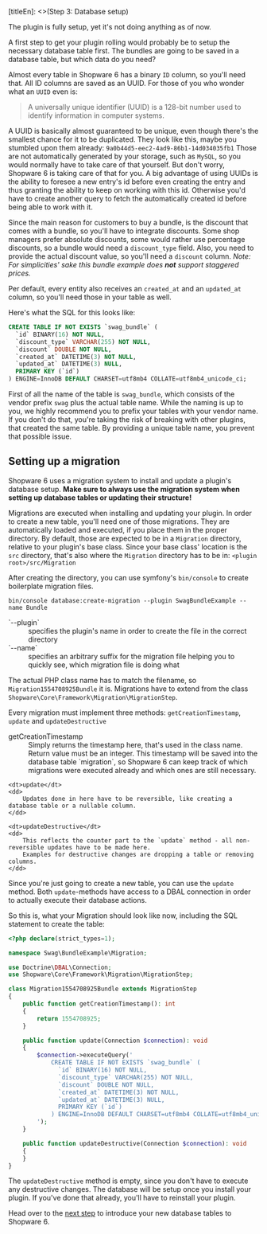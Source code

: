 [titleEn]: <>(Step 3: Database setup)

The plugin is fully setup, yet it's not doing anything as of now.

A first step to get your plugin rolling would probably be to setup the necessary database table first.
The bundles are going to be saved in a database table, but which data do you need?

Almost every table in Shopware 6 has a binary `ID` column, so you'll need that.
All ID columns are saved as an UUID. For those of you who wonder what an `UUID` even is:
> A universally unique identifier (UUID) is a 128-bit number used to identify information in computer systems.

A UUID is basically almost guaranteed to be unique, even though there's the smallest chance for it to be duplicated.
They look like this, maybe you stumbled upon them already: `9a0b44d5-eec2-4ad9-86b1-14d034035fb1`
Those are not automatically generated by your storage, such as `MySQL`, so you would normally
have to take care of that yourself. But don't worry, Shopware 6 is taking care of that
for you. A big advantage of using UUIDs is the ability to foresee a new entry's id before even creating the entry
and thus granting the ability to keep on working with this id. Otherwise you'd have to create
another query to fetch the automatically created id before being able to work with it.

Since the main reason for customers to buy a bundle, is the discount that comes with a bundle, so you'll have to integrate discounts.
Some shop managers prefer absolute discounts, some would rather use percentage discounts, so a bundle would need a `discount_type` field. 
Also, you need to provide the actual discount value, so you'll need a `discount` column.
*Note: For simplicities' sake this bundle example does **not** support staggered prices.*

Per default, every entity also receives an `created_at` and an `updated_at` column, so you'll need those in your table as well.

Here's what the SQL for this looks like:
```sql
CREATE TABLE IF NOT EXISTS `swag_bundle` (
  `id` BINARY(16) NOT NULL,
  `discount_type` VARCHAR(255) NOT NULL,
  `discount` DOUBLE NOT NULL,
  `created_at` DATETIME(3) NOT NULL,
  `updated_at` DATETIME(3) NULL,
  PRIMARY KEY (`id`)
) ENGINE=InnoDB DEFAULT CHARSET=utf8mb4 COLLATE=utf8mb4_unicode_ci;
```

First of all the name of the table is `swag_bundle`, which consists of the vendor prefix `swag` plus the actual table name.
While the naming is up to you, we highly recommend you to prefix your tables with your vendor name.
If you don't do that, you're taking the risk of breaking with other plugins, that created the same table.
By providing a unique table name, you prevent that possible issue.

## Setting up a migration

Shopware 6 uses a migration system to install and update a plugin's database setup.
**Make sure to always use the migration system when setting up database tables or updating their structure!**

Migrations are executed when installing and updating your plugin.
In order to create a new table, you'll need one of those migrations.
They are automatically loaded and executed, if you place them in the proper directory.
By default, those are expected to be in a `Migration` directory, relative to your plugin's base class.
Since your base class' location is the `src` directory, that's also where the `Migration` directory has to be in: `<plugin root>/src/Migration`

After creating the directory, you can use symfony's `bin/console` to create boilerplate migration files.

    bin/console database:create-migration --plugin SwagBundleExample --name Bundle
    
<dl>
<dt>`--plugin`</dt>
<dd>specifies the plugin's name in order to create the file in the correct directory</dd>
<dt>`--name`</dt>
<dd>specifies an arbitrary suffix for the migration file helping you to quickly see, which migration file is doing what</dd>
</dl>

The actual PHP class name has to match the filename, so `Migration1554708925Bundle` it is.
Migrations have to extend from the class `Shopware\Core\Framework\Migration\MigrationStep`. 

Every migration must implement three methods: `getCreationTimestamp`, `update` and `updateDestructive`

<dl>
    <dt>getCreationTimestamp</dt>
    <dd>
        Simply returns the timestamp here, that's used in the class name. Return value must be an integer.
        This timestamp will be saved into the database table `migration`, so Shopware 6 can keep track of which migrations were executed already and which ones are still necessary.
    </dd>
    
    <dt>update</dt>
    <dd>
        Updates done in here have to be reversible, like creating a database table or a nullable column.
    </dd>
    
    <dt>updateDestructive</dt>
    <dd>
        This reflects the counter part to the `update` method - all non-reversible updates have to be made here.
        Examples for destructive changes are dropping a table or removing columns.
    </dd>
</dl>


Since you're just going to create a new table, you can use the `update` method.
Both `update`-methods have access to a DBAL connection in order to actually execute their database actions.

So this is, what your Migration should look like now, including the SQL statement to create the table:

```php
<?php declare(strict_types=1);

namespace Swag\BundleExample\Migration;

use Doctrine\DBAL\Connection;
use Shopware\Core\Framework\Migration\MigrationStep;

class Migration1554708925Bundle extends MigrationStep
{
    public function getCreationTimestamp(): int
    {
        return 1554708925;
    }

    public function update(Connection $connection): void
    {
        $connection->executeQuery('
            CREATE TABLE IF NOT EXISTS `swag_bundle` (
              `id` BINARY(16) NOT NULL,
              `discount_type` VARCHAR(255) NOT NULL,
              `discount` DOUBLE NOT NULL,
              `created_at` DATETIME(3) NOT NULL,
              `updated_at` DATETIME(3) NULL,
              PRIMARY KEY (`id`)
            ) ENGINE=InnoDB DEFAULT CHARSET=utf8mb4 COLLATE=utf8mb4_unicode_ci;
        ');
    }

    public function updateDestructive(Connection $connection): void
    {
    }
}
```

The `updateDestructive` method is empty, since you don't have to execute any destructive changes.
The database will be setup once you install your plugin. If you've done that already, you'll have to reinstall your plugin.


Head over to the [next step](./040-entity.md) to introduce your new database tables to Shopware 6.

